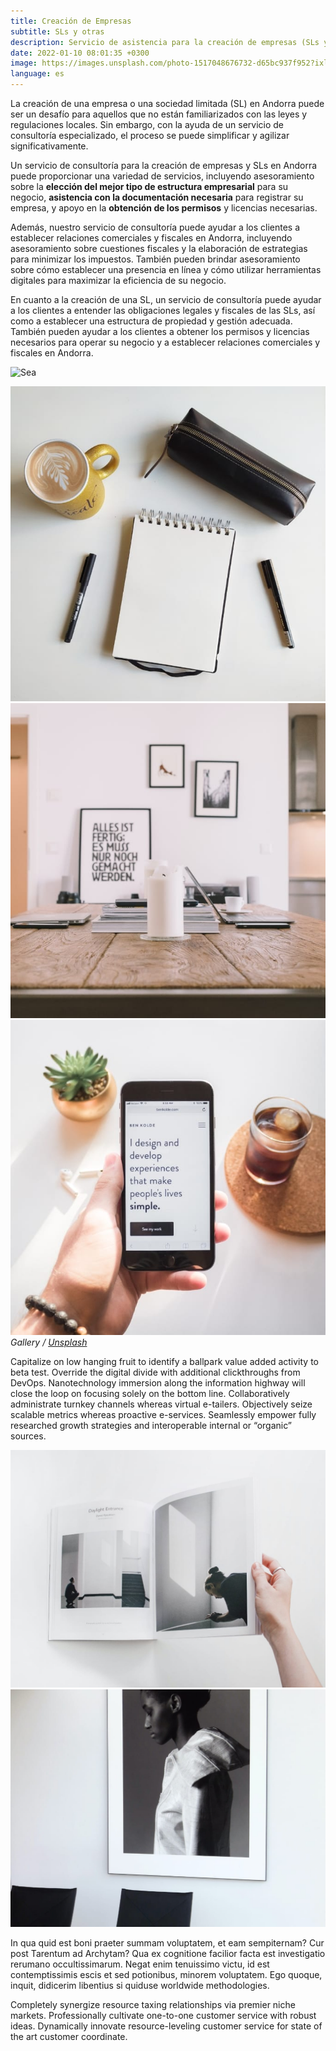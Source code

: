 ```yaml
---
title: Creación de Empresas
subtitle: SLs y otras
description: Servicio de asistencia para la creación de empresas (SLs y otras) en Andorra
date: 2022-01-10 08:01:35 +0300
image: https://images.unsplash.com/photo-1517048676732-d65bc937f952?ixlib=rb-1.2.1&ixid=MnwxMjA3fDB8MHxwaG90by1wYWdlfHx8fGVufDB8fHx8&auto=format&fit=crop&w=1170&q=80
language: es
---
```

La creación de una empresa o una sociedad limitada (SL) en Andorra puede ser un desafío para aquellos que no están familiarizados con las leyes y regulaciones locales. Sin embargo, con la ayuda de un servicio de consultoría especializado, el proceso se puede simplificar y agilizar significativamente.

Un servicio de consultoría para la creación de empresas y SLs en Andorra puede proporcionar una variedad de servicios, incluyendo asesoramiento sobre la **elección del mejor tipo de estructura empresarial** para su negocio, **asistencia con la documentación necesaria** para registrar su empresa, y apoyo en la **obtención de los permisos** y licencias necesarias.

Además, nuestro servicio de consultoría puede ayudar a los clientes a establecer relaciones comerciales y fiscales en Andorra, incluyendo asesoramiento sobre cuestiones fiscales y la elaboración de estrategias para minimizar los impuestos. También pueden brindar asesoramiento sobre cómo establecer una presencia en línea y cómo utilizar herramientas digitales para maximizar la eficiencia de su negocio.

En cuanto a la creación de una SL, un servicio de consultoría puede ayudar a los clientes a entender las obligaciones legales y fiscales de las SLs, así como a establecer una estructura de propiedad y gestión adecuada. También pueden ayudar a los clientes a obtener los permisos y licencias necesarios para operar su negocio y a establecer relaciones comerciales y fiscales en Andorra.

![Sea](https://media-exp1.licdn.com/dms/image/C4D22AQFiEdVmr9XRPg/feedshare-shrink_2048_1536/0/1630057038161?e=1649289600&v=beta&t=OlwTcOylI8wENsWdNKbTNbjhlVfVYOJi-cpYW54Kz1w)

<div class="gallery-box">
  <div class="gallery">
    <img src="/images/project-example-1.jpg" loading="lazy" alt="Project">
    <img src="/images/project-example-2.jpg" loading="lazy" alt="Project">
    <img src="/images/project-example-3.jpg" loading="lazy" alt="Project">
  </div>
  <em>Gallery / <a href="https://unsplash.com/" target="_blank">Unsplash</a></em>
</div>

Capitalize on low hanging fruit to identify a ballpark value added activity to beta test. Override the digital divide with additional clickthroughs from DevOps. Nanotechnology immersion along the information highway will close the loop on focusing solely on the bottom line. Collaboratively administrate turnkey channels whereas virtual e-tailers. Objectively seize scalable metrics whereas proactive e-services. Seamlessly empower fully researched growth strategies and interoperable internal or “organic” sources.

<div class="gallery-box">
  <div class="gallery">
    <img src="/images/project-example-4.jpg" loading="lazy" alt="Project">
    <img src="/images/project-example-5.jpg" loading="lazy" alt="Project">
  </div>
</div>

In qua quid est boni praeter summam voluptatem, et eam sempiternam? Cur post Tarentum ad Archytam? Qua ex cognitione facilior facta est investigatio rerumano occultissimarum. Negat enim tenuissimo victu, id est contemptissimis escis et sed potionibus, minorem voluptatem. Ego quoque, inquit, didicerim libentius si quiduse worldwide methodologies.

Completely synergize resource taxing relationships via premier niche markets. Professionally cultivate one-to-one customer service with robust ideas. Dynamically innovate resource-leveling customer service for state of the art customer coordinate.